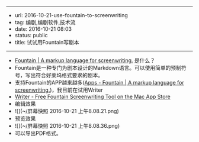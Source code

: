 - --
- url: 2016-10-21-use-fountain-to-screenwriting
- tag: 编剧,编剧软件,技术流
- date: 2016-10-21 08:03
- status: public
- title: 试试用Fountain写剧本
- --
- [Fountain | A markup language for screenwriting.](http://fountain.io/) 是什么？
- Fountain是一种专门为剧本设计的Markdown语言。可以使用简单的预制符号，写出符合好莱坞格式要求的剧本。
- 支持Fountain的APP越来越多([Apps - Fountain | A markup language for screenwriting.](http://fountain.io/apps))，我目前在试用Writer
- [Writer - Free Fountain Screenwriting Tool on the Mac App Store](https://itunes.apple.com/us/app/writer-free-fountain-screenwriting/id1046973568?mt=12)
- 编辑效果
- ![](~/屏幕快照 2016-10-21 上午8.08.21.png)
- 预览效果
- ![](~/屏幕快照 2016-10-21 上午8.08.36.png)
- 可以导出PDF格式。

